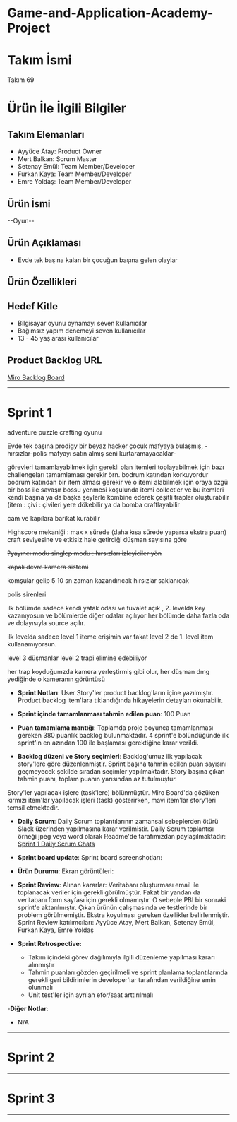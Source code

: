# Game-and-Application-Academy-Project

# **Takım İsmi**

Takım 69

# Ürün İle İlgili Bilgiler

## Takım Elemanları

- Ayyüce Atay: Product Owner
- Mert Balkan: Scrum Master
- Setenay Emül: Team Member/Developer
- Furkan Kaya: Team Member/Developer
- Emre Yoldaş: Team Member/Developer

## Ürün İsmi

--Oyun--

## Ürün Açıklaması

- Evde tek başına kalan bir çocuğun başına gelen olaylar

## Ürün Özellikleri


## Hedef Kitle

- Bilgisayar oyunu oynamayı seven kullanıcılar
- Bağımsız yapım denemeyi seven kullanıcılar
- 13 - 45 yaş arası kullanıcılar

## Product Backlog URL

[Miro Backlog Board](https://miro.com/app/board/uXjVOSSCpsI=/)

---

# Sprint 1

adventure puzzle crafting oyunu

Evde tek başına prodigy bir beyaz hacker çocuk mafyaya bulaşmış, -hırsızlar-polis mafyayı satın almış seni kurtaramayacaklar- 

görevleri tamamlayabilmek için gerekli olan itemleri toplayabilmek için bazı challengeları tamamlaması gerekir örn. bodrum katından korkuyordur bodrum katından bir item alması gerekir ve o itemi alabilmek için oraya özgü bir boss ile savaşır bossu yenmesi koşulunda itemi collectler ve bu itemleri kendi başına ya da başka şeylerle kombine ederek çeşitli trapler oluşturabilir (item : çivi : çivileri yere dökebilir ya da bomba craftlayabilir

cam ve kapılara barikat kurabilir

Highscore mekaniği : max x sürede (daha kısa sürede yaparsa ekstra puan) craft seviyesine ve etkisiz hale getirdiği düşman sayısına göre

~~?yayıncı modu singlep modu : hırsızları izleyiciler yön~~

~~kapalı devre kamera sistemi~~

komşular gelip 5 10 sn zaman kazandırıcak hırsızlar saklanıcak 

polis sirenleri

ilk bölümde sadece kendi yatak odası ve tuvalet açık , 2. levelda key kazanıyosun ve bölümlerde diğer odalar açılıyor her bölümde daha fazla oda ve dolayısıyla source açılır.

ilk levelda sadece level 1 iteme erişimin var fakat level 2 de 1. level item kullanamıyorsun. 

level 3 düşmanlar level 2 trapi elimine edebiliyor

her trap koyduğumzda kamera yerleştirmiş gibi olur, her düşman dmg yediğinde o kameranın görüntüsü


- **Sprint Notları**: User Story'ler product backlog'ların içine yazılmıştır. Product backlog item'lara tıklandığında hikayelerin detayları okunabilir.

- **Sprint içinde tamamlanması tahmin edilen puan**: 100 Puan

- **Puan tamamlama mantığı**: Toplamda proje boyunca tamamlanması gereken 380 puanlık backlog bulunmaktadır. 4 sprint'e bölündüğünde ilk sprint'in en azından 100 ile başlaması gerektiğine karar verildi.

- **Backlog düzeni ve Story seçimleri**: Backlog'umuz ilk yapılacak story'lere göre düzenlenmiştir. Sprint başına tahmin edilen puan sayısını geçmeyecek şekilde sıradan seçimler yapılmaktadır. Story başına çıkan tahmin puanı, toplam puanın yarısından az tutulmuştur. 

Story'ler yapılacak işlere (task'lere) bölünmüştür. Miro Board'da gözüken kırmızı item'lar yapılacak işleri (task) gösterirken, mavi item'lar story'leri temsil etmektedir.

- **Daily Scrum**: Daily Scrum toplantılarının zamansal sebeplerden ötürü Slack üzerinden yapılmasına karar verilmiştir. Daily Scrum toplantısı örneği jpeg veya word olarak Readme'de tarafımızdan paylaşılmaktadır: [Sprint 1 Daily Scrum Chats](https://github.com/OyunveUygulamaAkademisi/BootcampScrumTemplate/blob/main/ProjectManagement/Sprint1Documents/DailyScrumMeetingNotesSprint1.docx?raw=true)

- **Sprint board update**: Sprint board screenshotları: 

- **Ürün Durumu**: Ekran görüntüleri:

- **Sprint Review**: 
Alınan kararlar: Veritabanı oluşturması email ile toplanacak veriler için gerekli görülmüştür. Fakat bir yandan da veritabanı form sayfası için gerekli olmamıştır. O sebeple PBI bir sonraki sprint'e aktarılmıştır. Çıkan ürünün çalışmasında ve testlerinde bir problem görülmemiştir. Ekstra koyulması gereken özellikler belirlenmiştir. Sprint Review katılımcıları: Ayyüce Atay, Mert Balkan, Setenay Emül, Furkan Kaya, Emre Yoldaş

- **Sprint Retrospective:**
  - Takım içindeki görev dağılımıyla ilgili düzenleme yapılması kararı alınmıştır
  - Tahmin puanları gözden geçirilmeli ve sprint planlama toplantılarında gerekli geri bildirimlerin developer'lar tarafından verildiğine emin olunmalı
  - Unit test'ler için ayrılan efor/saat arttırılmalı 

-**Diğer Notlar**:
- N/A

---

# Sprint 2


---

# Sprint 3

---
